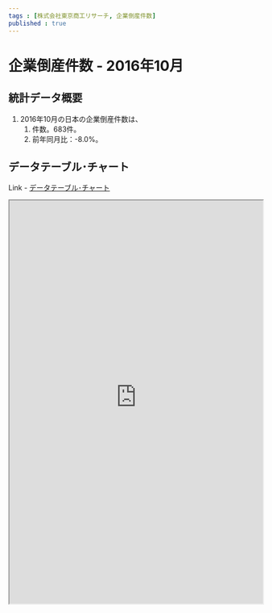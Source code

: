 ```yaml
--- 
tags : [株式会社東京商工リサーチ, 企業倒産件数] 
published : true
---
```

#  企業倒産件数 - 2016年10月
## 統計データ概要

1. 2016年10月の日本の企業倒産件数は、
	1. 件数。683件。
	1. 前年同月比：-8.0%。

	
## データテーブル･チャート
Link - [データテーブル･チャート](http://knowledgevault.saecanet.com/charts/am-consulting.co.jp-bankruptcyData.html)
<iframe src="http://knowledgevault.saecanet.com/charts/am-consulting.co.jp-bankruptcyData.html" width="100%" height="800px"></iframe>